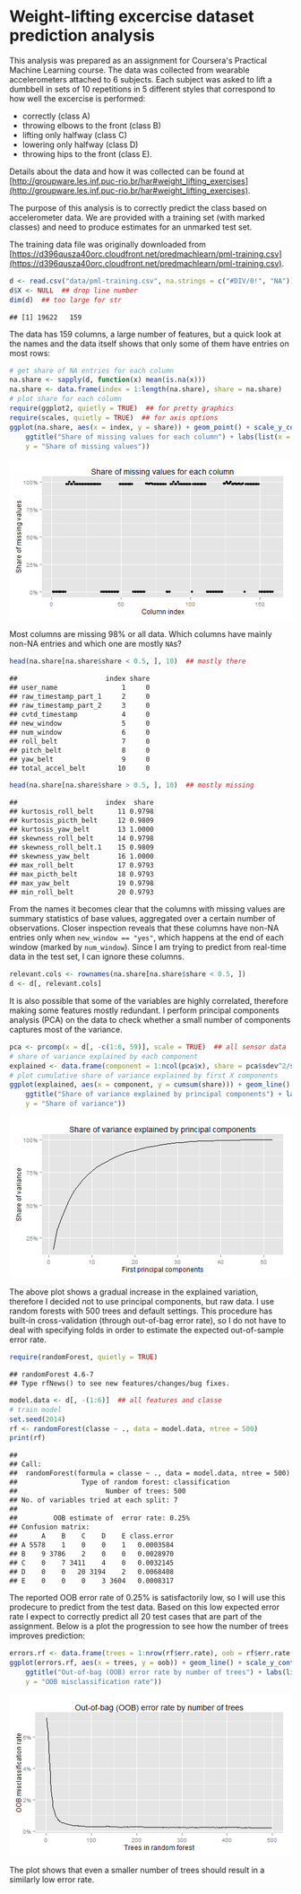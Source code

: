 Weight-lifting excercise dataset prediction analysis
========================================================

This analysis was prepared as an assignment for Coursera's Practical Machine
Learning course. The data was collected from wearable accelerometers attached to
6 subjects. Each subject was asked to lift a dumbbell in sets of 10 repetitions
in 5 different styles that correspond to how well the excercise is performed:
- correctly (class A)
- throwing elbows to the front (class B)
- lifting only halfway (class C)
- lowering only halfway (class D)
- throwing hips to the front (class E).

Details about the data and how it was collected can be found at 
[http://groupware.les.inf.puc-rio.br/har#weight_lifting_exercises](http://groupware.les.inf.puc-rio.br/har#weight_lifting_exercises). 

The purpose of this analysis is to correctly predict the class based on
accelerometer data. We are provided with a training set (with marked classes) 
and need to produce estimates for an unmarked test set. 

The training data file was originally downloaded from 
[https://d396qusza40orc.cloudfront.net/predmachlearn/pml-training.csv](https://d396qusza40orc.cloudfront.net/predmachlearn/pml-training.csv).

```r
d <- read.csv("data/pml-training.csv", na.strings = c("#DIV/0!", "NA"))
d$X <- NULL  ## drop line number
dim(d)  ## too large for str
```

```
## [1] 19622   159
```


The data has 159 columns, a large number of features, but a quick look at 
the names and the data itself shows that only some of them have entries on 
most rows:

```r
# get share of NA entries for each column
na.share <- sapply(d, function(x) mean(is.na(x)))
na.share <- data.frame(index = 1:length(na.share), share = na.share)
# plot share for each column
require(ggplot2, quietly = TRUE)  ## for pretty graphics
require(scales, quietly = TRUE)  ## for axis options
ggplot(na.share, aes(x = index, y = share)) + geom_point() + scale_y_continuous(labels = percent_format()) + 
    ggtitle("Share of missing values for each column") + labs(list(x = "Column index", 
    y = "Share of missing values"))
```

![plot of chunk unnamed-chunk-2](figure/unnamed-chunk-2.png) 


Most columns are missing 98% or all data. Which columns have mainly 
non-NA entries and which one are mostly `NA`s?

```r
head(na.share[na.share$share < 0.5, ], 10)  ## mostly there
```

```
##                      index share
## user_name                1     0
## raw_timestamp_part_1     2     0
## raw_timestamp_part_2     3     0
## cvtd_timestamp           4     0
## new_window               5     0
## num_window               6     0
## roll_belt                7     0
## pitch_belt               8     0
## yaw_belt                 9     0
## total_accel_belt        10     0
```

```r
head(na.share[na.share$share > 0.5, ], 10)  ## mostly missing
```

```
##                      index  share
## kurtosis_roll_belt      11 0.9798
## kurtosis_picth_belt     12 0.9809
## kurtosis_yaw_belt       13 1.0000
## skewness_roll_belt      14 0.9798
## skewness_roll_belt.1    15 0.9809
## skewness_yaw_belt       16 1.0000
## max_roll_belt           17 0.9793
## max_picth_belt          18 0.9793
## max_yaw_belt            19 0.9798
## min_roll_belt           20 0.9793
```


From the names it becomes clear that the columns with missing values are summary 
statistics of base values, aggregated over a certain number of observations. 
Closer inspection reveals that these columns have non-NA entries only when 
`new_window == "yes"`, which happens at the end of each window 
(marked by `num_window`). Since I am trying to predict from real-time data in 
the test set, I can ignore these columns.

```r
relevant.cols <- rownames(na.share[na.share$share < 0.5, ])
d <- d[, relevant.cols]
```


It is also possible that some of the variables are highly correlated, therefore
making some features mostly redundant. I perform principal components
analysis (PCA) on the data to check whether a small number of components 
captures most of the variance.

```r
pca <- prcomp(x = d[, -c(1:6, 59)], scale = TRUE)  ## all sensor data
# share of variance explained by each component
explained <- data.frame(component = 1:ncol(pca$x), share = pca$sdev^2/sum(pca$sdev^2))
# plot cumulative share of variance explained by first X components
ggplot(explained, aes(x = component, y = cumsum(share))) + geom_line() + scale_y_continuous(labels = percent_format()) + 
    ggtitle("Share of variance explained by principal components") + labs(list(x = "First principal components", 
    y = "Share of variance"))
```

![plot of chunk unnamed-chunk-5](figure/unnamed-chunk-5.png) 


The above plot shows a gradual increase in the explained variation, therefore I 
decided not to use principal components, but raw data. I use random forests 
with 500 trees and default settings. This procedure has built-in 
cross-validation (through out-of-bag error rate), so I do not have to deal with specifying folds in order to estimate the expected out-of-sample error rate.

```r
require(randomForest, quietly = TRUE)
```

```
## randomForest 4.6-7
## Type rfNews() to see new features/changes/bug fixes.
```

```r
model.data <- d[, -(1:6)]  ## all features and classe
# train model
set.seed(2014)
rf <- randomForest(classe ~ ., data = model.data, ntree = 500)
print(rf)
```

```
## 
## Call:
##  randomForest(formula = classe ~ ., data = model.data, ntree = 500) 
##                Type of random forest: classification
##                      Number of trees: 500
## No. of variables tried at each split: 7
## 
##         OOB estimate of  error rate: 0.25%
## Confusion matrix:
##      A    B    C    D    E class.error
## A 5578    1    0    0    1   0.0003584
## B    9 3786    2    0    0   0.0028970
## C    0    7 3411    4    0   0.0032145
## D    0    0   20 3194    2   0.0068408
## E    0    0    0    3 3604   0.0008317
```


The reported OOB error rate of 0.25% 
is satisfactorily low, so I will use this prodecure to predict from the 
test data. Based on this low expected error rate I expect to correctly predict all 
20 test cases that are part of the assignment. Below is a plot the progression to see how the number of trees improves 
prediction:

```r
errors.rf <- data.frame(trees = 1:nrow(rf$err.rate), oob = rf$err.rate[, "OOB"])
ggplot(errors.rf, aes(x = trees, y = oob)) + geom_line() + scale_y_continuous(labels = percent_format()) + 
    ggtitle("Out-of-bag (OOB) error rate by number of trees") + labs(list(x = "Trees in random forest", 
    y = "OOB misclassification rate"))
```

![plot of chunk unnamed-chunk-7](figure/unnamed-chunk-7.png) 


The plot shows that even a smaller number of trees should result in a similarly 
low error rate. 
